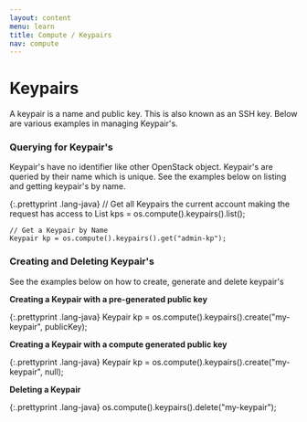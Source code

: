 ```yaml
---
layout: content
menu: learn
title: Compute / Keypairs
nav: compute
---
```


# Keypairs

A keypair is a name and public key.  This is also known as an SSH key. Below are various examples in managing Keypair's.
<br>

### Querying for Keypair's

Keypair's have no identifier like other OpenStack object.  Keypair's are queried by their name which is unique.  See the examples below on listing and getting keypair's by name.
<br>

{:.prettyprint .lang-java}
	// Get all Keypairs the current account making the request has access to
	List<Keypair> kps = os.compute().keypairs().list();
		
	// Get a Keypair by Name
	Keypair kp = os.compute().keypairs().get("admin-kp");

### Creating and Deleting Keypair's

See the examples below on how to create, generate and delete keypair's
<br>

**Creating a Keypair with a pre-generated public key**

{:.prettyprint .lang-java}
	Keypair kp = os.compute().keypairs().create("my-keypair", publicKey);
	
**Creating a Keypair with a compute generated public key**

{:.prettyprint .lang-java}
	Keypair kp = os.compute().keypairs().create("my-keypair", null);
	
**Deleting a Keypair**

{:.prettyprint .lang-java}
	os.compute().keypairs().delete("my-keypair");


